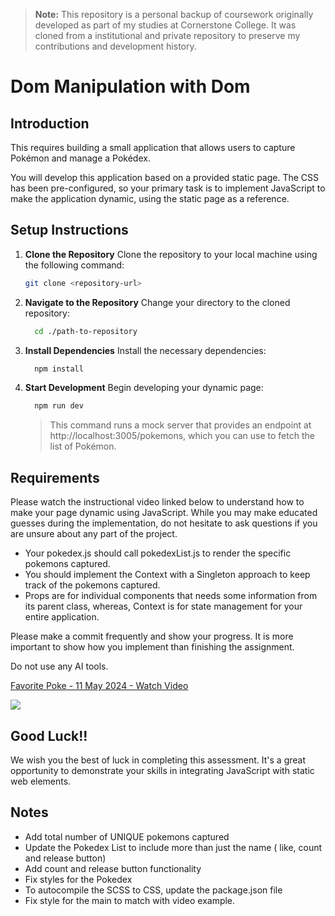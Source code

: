 > **Note:** This repository is a personal backup of coursework originally developed as part of my studies at Cornerstone College. It was cloned from a institutional and private repository to preserve my contributions and development history.

# Dom Manipulation with Dom

## Introduction

This requires building a small application that allows users to capture Pokémon and manage a Pokédex.

You will develop this application based on a provided static page. The CSS has been pre-configured, so your primary task is to implement JavaScript to make the application dynamic, using the static page as a reference.

## Setup Instructions

1. **Clone the Repository**
   Clone the repository to your local machine using the following command:

   ```zsh
   git clone <repository-url>
   ```

2. **Navigate to the Repository**
   Change your directory to the cloned repository:

   ```zsh
     cd ./path-to-repository
   ```

3. **Install Dependencies**
   Install the necessary dependencies:

   ```zsh
     npm install
   ```
5. **Start Development**
   Begin developing your dynamic page:

   ```zsh
     npm run dev
   ```

   > This command runs a mock server that provides an endpoint at http://localhost:3005/pokemons, which you can use to fetch the list of Pokémon.

## Requirements

Please watch the instructional video linked below to understand how to make your page dynamic using JavaScript. While you may make educated guesses during the implementation, do not hesitate to ask questions if you are unsure about any part of the project.

* Your pokedex.js should call pokedexList.js to render the specific pokemons captured. 
* You should implement the Context with a Singleton approach to keep track of the pokemons captured. 
* Props are for individual components that needs some information from its parent class, whereas, Context is for state management for your entire application. 

Please make a commit frequently and show your progress. It is more important to show how you implement than finishing the assignment.

Do not use any AI tools.

<div>
   <a href="https://www.loom.com/share/e5f22a9c659341478f25fcf1a2c79d24">
      <p>Favorite Poke - 11 May 2024 - Watch Video</p>
   </a>
   <a href="https://www.loom.com/share/e5f22a9c659341478f25fcf1a2c79d24">
      <img style="max-width:300px;" src="https://cdn.loom.com/sessions/thumbnails/e5f22a9c659341478f25fcf1a2c79d24-with-play.gif">
   </a>
</div>

## Good Luck!!

We wish you the best of luck in completing this assessment. It's a great opportunity to demonstrate your skills in integrating JavaScript with static web elements.


## Notes

- Add total number of UNIQUE pokemons captured 
- Update the Pokedex List to include more than just the name ( like, count and release button)
- Add count and release button functionality
- Fix styles for the Pokedex
- To autocompile the SCSS to CSS, update the package.json file
- Fix style for the main to match with video example.
